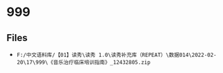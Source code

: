 # 999

## Files

- `F:/中文语料库/【01】读秀\读秀 1.0\读秀补充库（REPEAT）\数据014\2022-02-20\17\999\《音乐治疗临床培训指南》_12432805.zip`
